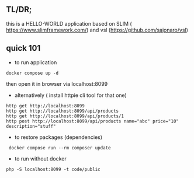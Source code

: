 ## TL/DR;

this is a HELLO-WORLD application based on SLIM ( https://www.slimframework.com/) and vsl (https://github.com/sajonaro/vsl)


## quick 101

- to run application 

```
docker compose up -d
```
then open it in browser via localhost:8099

- alternatively ( install httpie cli tool for that one)

```
http get http://localhost:8099
http get http://localhost:8099/api/products
http get http://localhost:8099/api/products/1
http post http://localhost:8099/api/products name="abc" price="10" description="stuff"

```

- to restore packages (dependencies)
```
 docker compose run --rm composer update
```

- to run without docker 

```
php -S localhost:8099 -t code/public
```
